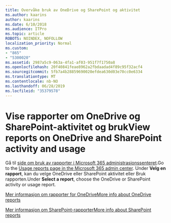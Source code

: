 ```yaml
---
title: Overvåke bruk av OneDrive og SharePoint og aktivitet
ms.author: kaarins
author: kaarins
ms.date: 6/10/2018
ms.audience: ITPro
ms.topic: article
ROBOTS: NOINDEX, NOFOLLOW
localization_priority: Normal
ms.custom:
- "865"
- "5300020"
ms.assetid: 2987a5c9-063a-4fa1-af03-951f7f1750a8
ms.openlocfilehash: 20f40841feae8962a2fbdaadad4f89c95f32acf4
ms.sourcegitcommit: 5fb7a4b28859690020efdea630d03e70cc0e6334
ms.translationtype: MT
ms.contentlocale: nb-NO
ms.lasthandoff: 06/28/2019
ms.locfileid: "35379578"
---
```

# <a name="view-reports-on-onedrive-and-sharepoint-activity-and-usage"></a><span data-ttu-id="42de6-102">Vise rapporter om OneDrive og SharePoint-aktivitet og bruk</span><span class="sxs-lookup"><span data-stu-id="42de6-102">View reports on OneDrive and SharePoint activity and usage</span></span>

<span data-ttu-id="42de6-103">Gå til [side om bruk av rapporter i Microsoft 365 administrasjonssenteret](https://admin.microsoft.com/AdminPortal/Home).</span><span class="sxs-lookup"><span data-stu-id="42de6-103">Go to the [Usage reports page in the Microsoft 365 admin center](https://admin.microsoft.com/AdminPortal/Home).</span></span> <span data-ttu-id="42de6-104">Under **Velg en rapport**, kan du velge OneDrive eller SharePoint aktivitet eller Bruk rapporten.</span><span class="sxs-lookup"><span data-stu-id="42de6-104">Under **Select a report**, choose the OneDrive or SharePoint activity or usage report.</span></span>
  
[<span data-ttu-id="42de6-105">Mer informasjon om rapporter for OneDrive</span><span class="sxs-lookup"><span data-stu-id="42de6-105">More info about OneDrive reports</span></span>](https://go.microsoft.com/fwlink/?linkid=875239)
  
[<span data-ttu-id="42de6-106">Mer informasjon om SharePoint-rapporter</span><span class="sxs-lookup"><span data-stu-id="42de6-106">More info about SharePoint reports</span></span>](https://go.microsoft.com/fwlink/?linkid=875240)
  